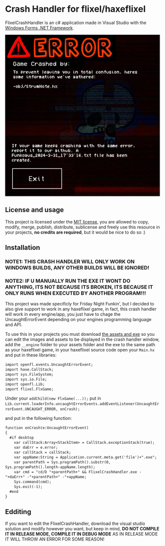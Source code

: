 # Crash Handler for flixel/haxeflixel
FlixelCrashHandler is an c# application made in Visual Studio with the [Windows Forms .NET Framework](https://learn.microsoft.com/en-us/dotnet/desktop/winforms/overview/?view=netdesktop-6.0).

![Showcase](showcase.jpg)

## License and usage
This project is licensed under the [MIT license](LICENSE), you are allowed to copy, modify, merge, publish, distribute, sublicense and freely use this resource in your projects, **no credits are required**, but it would be nice to do so :)

## Installation
### NOTE1: THIS CRASH HANDLER WILL ONLY WORK ON WINDOWS BUILDS, ANY OTHER BUILDS WILL BE IGNORED!
### NOTE2: IF U MANUALLY RUN THE EXE IT WONT DO ANYTHING, ITS NOT BECAUSE ITS BROKEN, ITS BECAUSE IT ONLY RUNS WHEN EXECUTED BY ANOTHER PROGRAM!!!
This project was made specificly for Friday Night Funkin', but I decided to also give support to work in any haxeflixel game, in fact, this crash handler will work in every engine/app, you just have to chage the UncaughtErrorEvent depending on your engines programming language and API.


To use this in your projects you must download [the assets and exe]() so you can edit the images and assets to be displayed in the crash handler window, add the ``__engine`` folder to your assets folder and the exe to the same path as your haxeflixel game, in your haxeflixel source code open your ``Main.hx`` and put in these libraries:
```
import openfl.events.UncaughtErrorEvent;
import haxe.CallStack;
import sys.FileSystem;
import sys.io.File;
import openfl.Lib;
import flixel.FlxGame;
```

Under your ``addChild(new FlxGame(...));`` put in ``Lib.current.loaderInfo.uncaughtErrorEvents.addEventListener(UncaughtErrorEvent.UNCAUGHT_ERROR, onCrash);``

and put in the following function:
```
function onCrash(e:UncaughtErrorEvent)
{
  #if desktop
    var callStack:Array<StackItem> = CallStack.exceptionStack(true);
    var daErr = e.error;
    var callStack = callStack;
    var	appName:String = Application.current.meta.get('file')+".exe";
    var parentPath = Sys.programPath().substr(0, Sys.programPath().length-appName.length);
    var cmd = "cd/D "+parentPath+" && FlixelCrashHandler.exe -"+daErr+" -"+parentPath+" -"+appName;
    Sys.command(cmd);
    Sys.exit(-1);
  #end
}
```

## Edditing
If you want to edit the FlixelCrashHandler, download the visual studio solution and modify however you want, but keep in mind, **DO NOT COMPILE IT IN RELEASE MODE, COMPILE IT IN DEBUG MODE** AS IN RELEASE MODE IT WILL THROW AN ERROR FOR SOME REASON!
